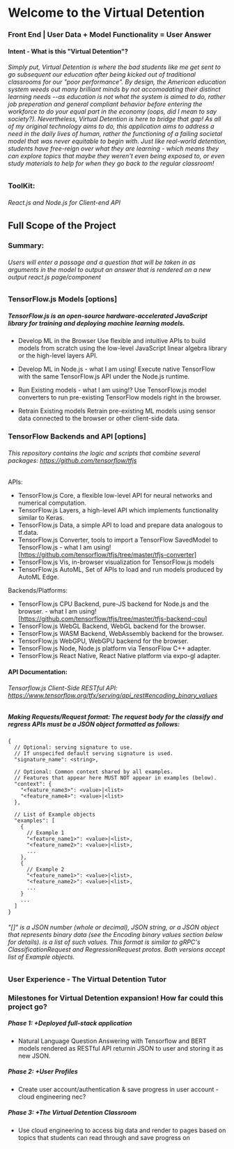 # Welcome to the Virtual Detention
### Front End | User Data + Model Functionality = User Answer

#### Intent - What is this "Virtual Detention"?
###### Simply put, Virtual Detention is where the bad students like me get sent to go subsequent our education after being kicked out of traditional classrooms for our "poor performance". By design, the American education system weeds out many brilliant minds by not accomodating their distinct learning needs --as education is not what the system is aimed to do, rather job preperation and general compliant behavior before entering the workforce to do your equal part in the economy (oops, did I mean to say society?). Nevertheless, Virtual Detention is here to bridge that gap! As all of my original technology aims to do, this application aims to address a need in the daily lives of human, rather the functioning of a failing societal model that was never equitable to begin with. Just like real-world detention, students have free-reign over what they are learning - which means they can explore topics that maybe they weren't even being exposed to, or even study materials to help for when they go back to the regular classroom!

### ToolKit:
###### React.js and Node.js for Client-end API

## Full Scope of the Project
### Summary:
###### Users will enter a passage and a question that will be taken in as arguments in the model to output an answer that is rendered on a new output react.js page/component
    
### TensorFlow.js Models [options]
##### TensorFlow.js is an open-source hardware-accelerated JavaScript library for training and deploying machine learning models.

* Develop ML in the Browser
Use flexible and intuitive APIs to build models from scratch using the low-level JavaScript linear algebra library or the high-level layers API.

* Develop ML in Node.js - what I am using!
Execute native TensorFlow with the same TensorFlow.js API under the Node.js runtime.

*  Run Existing models - what I am using!?
Use TensorFlow.js model converters to run pre-existing TensorFlow models right in the browser.

* Retrain Existing models
Retrain pre-existing ML models using sensor data connected to the browser or other client-side data.

### TensorFlow Backends and API [options]
###### This repository contains the logic and scripts that combine several packages: https://github.com/tensorflow/tfjs

APIs:
* TensorFlow.js Core, a flexible low-level API for neural networks and numerical computation.
* TensorFlow.js Layers, a high-level API which implements functionality similar to Keras.
* TensorFlow.js Data, a simple API to load and prepare data analogous to tf.data.
* TensorFlow.js Converter, tools to import a TensorFlow SavedModel to TensorFlow.js - what I am using! [https://github.com/tensorflow/tfjs/tree/master/tfjs-converter]
* TensorFlow.js Vis, in-browser visualization for TensorFlow.js models
* TensorFlow.js AutoML, Set of APIs to load and run models produced by AutoML Edge.

Backends/Platforms:
* TensorFlow.js CPU Backend, pure-JS backend for Node.js and the browser. - what I am using! [https://github.com/tensorflow/tfjs/tree/master/tfjs-backend-cpu]
* TensorFlow.js WebGL Backend, WebGL backend for the browser.
* TensorFlow.js WASM Backend, WebAssembly backend for the browser.
* TensorFlow.js WebGPU, WebGPU backend for the browser.
* TensorFlow.js Node, Node.js platform via TensorFlow C++ adapter.
* TensorFlow.js React Native, React Native platform via expo-gl adapter.

#### API Documentation:
###### Tensorflow.js Client-Side RESTful API: https://www.tensorflow.org/tfx/serving/api_rest#encoding_binary_values
#####  Making Requests/Request format: The request body for the classify and regress APIs must be a JSON object formatted as follows:

    {
      // Optional: serving signature to use.
      // If unspecifed default serving signature is used.
      "signature_name": <string>,

      // Optional: Common context shared by all examples.
      // Features that appear here MUST NOT appear in examples (below).
      "context": {
        "<feature_name3>": <value>|<list>
        "<feature_name4>": <value>|<list>
      },

      // List of Example objects
      "examples": [
        {
          // Example 1
          "<feature_name1>": <value>|<list>,
          "<feature_name2>": <value>|<list>,
          ...
        },
        {
          // Example 2
          "<feature_name1>": <value>|<list>,
          "<feature_name2>": <value>|<list>,
          ...
        }
        ...
      ]
    }
###### "[<value>]" is a JSON number (whole or decimal), JSON string, or a JSON object that represents binary data (see the Encoding binary values section below for details). <list> is a list of such values. This format is similar to gRPC's ClassificationRequest and RegressionRequest protos. Both versions accept list of Example objects.

### User Experience - The Virtual Detention Tutor
    
### Milestones for Virtual Detention expansion! How far could this project go?
##### Phase 1: +Deployed full-stack application
* Natural Language Question Answering with Tensorflow and BERT models rendered as RESTful API returnin JSON to user and storing it as new JSON.

##### Phase 2: +User Profiles
* Create user account/authentication & save progress in user account - cloud engineering nec?
    
##### Phase 3: +The Virtual Detention Classroom
* Use cloud engineering to access big data and render to pages based on topics that students can read through and save progress on

